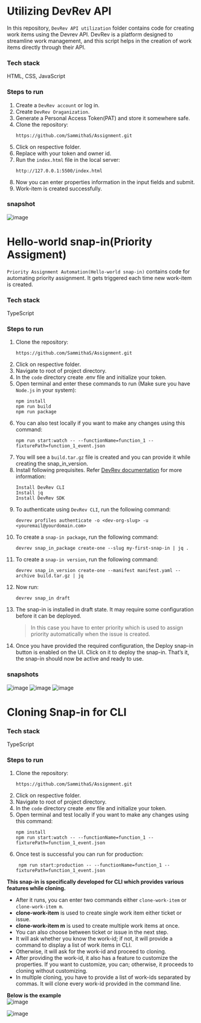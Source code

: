 # Utilizing DevRev API
In this repository, `DevRev API utilization` folder contains code for creating work items using the Devrev API. DevRev is a platform designed to streamline work management, and this script helps in the creation of work items directly through their API.

### Tech stack
   HTML, CSS, JavaScript
   
### Steps to run
1. Create a `DevRev account` or log in.
2. Create `DevRev Oraganization`.
3. Generate a Personal Access Token(PAT) and store it somewhere safe.
4. Clone the repository:
   ```
   https://github.com/SammithaS/Assignment.git
   ```
5. Click on respective folder.
6. Replace with your token and owner id.
7. Run the `index.html` file in the local server:
   ```
   http://127.0.0.1:5500/index.html
   ```
8. Now you can enter properties information in the input fields and submit.
9. Work-item is created successfully.

### snapshot
![image](https://github.com/SammithaS/Assignment/assets/121117205/170ed1a8-8965-4cae-8467-2ca205b289fa)
# Hello-world snap-in(Priority Assigment)
`Priority Assignment Automation(Hello-world snap-in)` contains code for automating priority assignment. It gets triggered each time new work-item is created.

### Tech stack
   TypeScript
   
### Steps to run
1. Clone the repository:
   ```
   https://github.com/SammithaS/Assignment.git
   ```
2. Click on respective folder.
3. Navigate to root of project directory.
4. In the `code` directory create .env file and initialize your token.
5. Open terminal and enter these commands to run (Make sure you have `Node.js` in your system):
   ```
   npm install
   npm run build
   npm run package
   ```
6. You can also test locally if you want to make any changes using this command:
   ```
   npm run start:watch -- --functionName=function_1 --fixturePath=function_1_event.json
   ```
7. You will see a `build.tar.gz` file is created and you can provide it while creating the snap_in_version.
8. Install following prequisites. Refer [DevRev documentation](https://developer.devrev.ai/about/for-developers) for more information:
   ```
   Install DevRev CLI
   Install jq
   Install DevRev SDK
   ```
9. To authenticate using `DevRev CLI`, run the following command:
    ```
    devrev profiles authenticate -o <dev-org-slug> -u <youremail@yourdomain.com>
    ```
10. To create a `snap-in package`, run the following command:
    ```
    devrev snap_in_package create-one --slug my-first-snap-in | jq .
    ```
11. To create a `snap-in version`, run the following command:
    ```
    devrev snap_in_version create-one --manifest manifest.yaml --archive build.tar.gz | jq
    ```
12. Now run:
    ```
    devrev snap_in draft
    ```
13. The snap-in is installed in draft state. It may require some configuration before it can be deployed.
    >In this case you have to enter priority which is used to assign priority automatically when the issue is created.
14. Once you have provided the required configuration, the Deploy snap-in button is enabled on the UI. Click on it to deploy the snap-in. That’s it, the snap-in should now be active and ready to use.

### snapshots 

![image](https://github.com/SammithaS/Assignment/assets/121117205/91842f8c-9234-45ae-b20e-9e734fe1134b)
![image](https://github.com/SammithaS/Assignment/assets/121117205/4413de0f-26af-47de-b3cb-e24878be0d0c)
![image](https://github.com/SammithaS/Assignment/assets/121117205/74169f48-aa0c-4a9a-8642-a221e643c90b)

# Cloning Snap-in for CLI

### Tech stack
   TypeScript
   
### Steps to run
1. Clone the repository:
   ```
   https://github.com/SammithaS/Assignment.git
   ```
2. Click on respective folder.
3. Navigate to root of project directory.
4. In the `code` directory create .env file and initialize your token.
5. Open terminal and test locally if you want to make any changes using this command:
   ```
   npm install
   npm run start:watch -- --functionName=function_1 --fixturePath=function_1_event.json
   ```
6. Once test is successful you can run for production:
   ```
    npm run start:production -- --functionName=function_1 --fixturePath=function_1_event.json
   ```

**This snap-in is specifically developed for CLI which provides various features while cloning.**
* After it runs, you can enter two commands either `clone-work-item` or `clone-work-item m`.
* **clone-work-item** is used to create single work item either ticket or issue.
* **clone-work-item m** is used to create multiple work items at once.
* You can also choose between ticket or issue in the next step.
* It will ask whether you know the work-id; if not, it will provide a command to display a list of work items in CLI.
* Otherwise, it will ask for the work-id and proceed to cloning.
* After providing the work-id, it also has a feature to customize the properties. If you want to customize, you can; otherwise, it proceeds to cloning without customizing.
* In multiple cloning, you have to provide a list of work-ids separated by commas. It will clone every work-id provided in the command line.

**Below is the example**  
![image](https://github.com/SammithaS/Assignment/assets/121117205/0d093514-3457-4b75-9b72-6acb21bdc4e3)

![image](https://github.com/SammithaS/Assignment/assets/121117205/1231722d-6833-4223-a6d0-85af0223b700)







